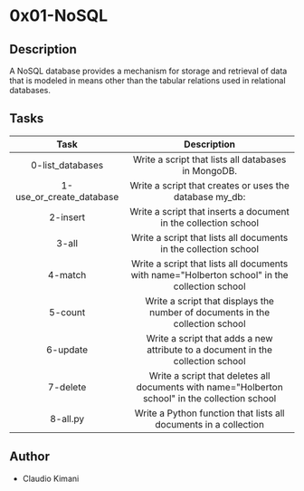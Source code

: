 # 0x01-NoSQL

## Description

A NoSQL database provides a mechanism for storage and retrieval of data that is modeled in means other than the tabular relations used in relational databases.

## Tasks

| Task | Description |
| :---: | :---: |
| 0-list_databases | Write a script that lists all databases in MongoDB. |
| 1-use_or_create_database | Write a script that creates or uses the database my_db: |
| 2-insert | Write a script that inserts a document in the collection school |
| 3-all | Write a script that lists all documents in the collection school |
| 4-match | Write a script that lists all documents with name="Holberton school" in the collection school |
| 5-count | Write a script that displays the number of documents in the collection school |
| 6-update | Write a script that adds a new attribute to a document in the collection school |
| 7-delete | Write a script that deletes all documents with name="Holberton school" in the collection school |
| 8-all.py | Write a Python function that lists all documents in a collection |



## Author

* Claudio Kimani
